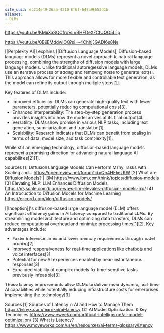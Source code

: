 ```yaml
---
site_uuid: ec214e49-26aa-4210-8f6f-647a96653d1b
aliases:
- DLMs
---
```


https://youtu.be/KMuXaSQCfro?si=BHFDeXZCtUQO5L5p

https://youtu.be/0B9EMddwlOQ?si=-4Chhj3GADI6s8Nu

[[Perplexity AI]] explains [[Diffusion Language Models]]
Diffusion-based language models (DLMs) represent a novel approach to natural language processing, combining the strengths of diffusion models with large language models. Unlike traditional autoregressive language models, DLMs use an iterative process of adding and removing noise to generate text[1]. This approach allows for more flexible and controllable text generation, as the model can refine its output through multiple steps[2].

Key features of DLMs include:

* Improved efficiency: DLMs can generate high-quality text with fewer parameters, potentially reducing computational costs[3].
* Enhanced interpretability: The step-by-step generation process provides insights into how the model arrives at its final output[4].
* Versatility: DLMs show promise in various NLP tasks, including text generation, summarization, and translation[1].
* Scalability: Research indicates that DLMs can benefit from scaling in terms of data, model size, and task complexity[1].

While still an emerging technology, diffusion-based language models represent a promising direction for advancing natural language AI capabilities[2][1].

Sources
[1] Diffusion Language Models Can Perform Many Tasks with Scaling and... https://openreview.net/forum?id=Qn4HEhezKW
[2] What are Diffusion Models? | IBM https://www.ibm.com/think/topics/diffusion-models
[3] Elevating NLP: LLM Enhances Diffusion Models https://myscale.com/blog/5-ways-llm-elevates-diffusion-models-nlp/
[4] An Introduction to Diffusion Models for Machine Learning https://encord.com/blog/diffusion-models/

[[Inception]]'s diffusion-based large language model (DLM) offers significant efficiency gains in AI latency compared to traditional LLMs. By streamlining model architecture and optimizing data transfers, DLMs can reduce computational overhead and minimize processing times[1][2]. Key advantages include:

* Faster inference times and lower memory requirements through model pruning[2]
* Improved responsiveness for real-time applications like chatbots and voice interfaces[3]
* Potential for new AI experiences enabled by near-instantaneous responses[3]
* Expanded viability of complex models for time-sensitive tasks previously infeasible[3]

These latency improvements allow DLMs to deliver more dynamic, real-time AI capabilities while potentially reducing infrastructure costs for enterprises implementing the technology[3].

Sources
[1] Sources of Latency in AI and How to Manage Them https://telnyx.com/learn-ai/ai-latency
[2] AI Model Optimization: 6 Key Techniques https://www.eweek.com/artificial-intelligence/ai-model-optimization/
[3] What is Latency? https://www.moveworks.com/us/en/resources/ai-terms-glossary/latency
